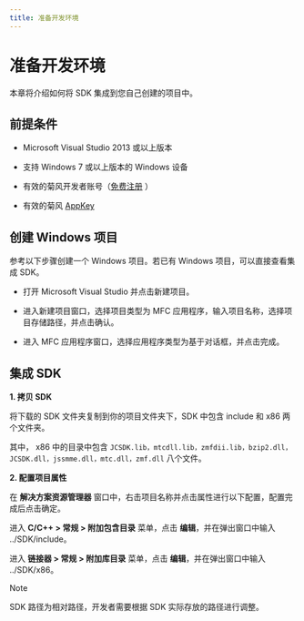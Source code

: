 ```yaml
---
title: 准备开发环境
---
```

# 准备开发环境

本章将介绍如何将 SDK 集成到您自己创建的项目中。



## 前提条件

  - Microsoft Visual Studio 2013 或以上版本

  - 支持 Windows 7 或以上版本的 Windows 设备

  - 有效的菊风开发者账号（[免费注册](http:///developer.juphoon.com/signup) ）

  - 有效的菊风 [AppKey](https://developer.juphoon.com/cn/document/V2.1/create-application.php)





## 创建 Windows 项目

参考以下步骤创建一个 Windows 项目。若已有 Windows 项目，可以直接查看集成 SDK。

  - 打开 Microsoft Visual Studio 并点击新建项目。

  - 进入新建项目窗口，选择项目类型为 MFC 应用程序，输入项目名称，选择项目存储路径，并点击确认。

  - 进入 MFC 应用程序窗口，选择应用程序类型为基于对话框，并点击完成。





## 集成 SDK

**1. 拷贝 SDK**

将下载的 SDK 文件夹复制到你的项目文件夹下，SDK 中包含 include 和 x86 两个文件夹。

其中， x86 中的目录中包含
`JCSDK.lib，mtcdll.lib，zmfdii.lib，bzip2.dll，JCSDK.dll，jssmme.dll，mtc.dll，zmf.dll`
八个文件。

**2. 配置项目属性**

在 **解决方案资源管理器** 窗口中，右击项目名称并点击属性进行以下配置，配置完成后点击确定。

进入 **C/C++ \> 常规 \> 附加包含目录** 菜单，点击 **编辑**，并在弹出窗口中输入 ../SDK/include。

进入 **链接器 \> 常规 \> 附加库目录** 菜单，点击 **编辑**，并在弹出窗口中输入 ../SDK/x86。



Note

SDK 路径为相对路径，开发者需要根据 SDK 实际存放的路径进行调整。
















